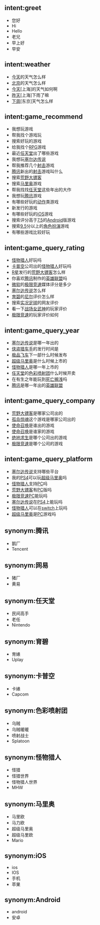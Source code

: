 ## intent:greet
- 您好
- Hi
- Hello
- 老兄
- 早上好
- 早安

## intent:weather
- [今天](date)的天气怎么样
- [北京](location)的天气怎么样
- [今天](date)[上海]的天气如何啊
- [昨天](date)[上海]下雨了嘛
- [下周](date)[东京]天气怎么样

## intent:game_recommend
- 我想玩游戏
- 帮我找个游戏玩
- 搜索好玩的游戏
- 给我找个[RPG](type)游戏
- 最近[任天堂](company)出了哪些游戏
- 我想玩[塞尔达传说](name)
- 帮我推荐几个[射击](type)游戏
- [腾讯](company)新出的[射击](type)游戏叫什么
- 搜索[荒野大镖客](name)
- 搜索[马里奥](name)游戏
- 帮我找找[任天堂](company)这些年出的大作
- 我想玩[腾讯](company)游戏
- 有哪些好玩的[动作](type)类游戏
- 新发行的游戏
- 有哪些好玩的[iOS](platform)游戏
- 搜索评分高于[7.5](score)的[Android](platform)版游戏
- 搜索[9.5](score)分以上的[角色扮演](type)游戏
- 有哪些游戏比较好玩

## intent:game_query_rating
- [怪物猎人](name)好玩吗
- [卡普空](company)公司出的[怪物猎人](name)好玩吗
- [R星](company)发行的[荒野大镖客](name)怎么样
- 你喜欢[腾讯](company)制作的[英雄联盟](name)吗
- [微软](company)的[极限竞速](name)媒体评分是多少
- [塞尔达传说](name)怎么样
- [育碧](company)的[尼尔](name)评价怎么样
- 搜索[实况足球](name)的网友评价
- 看一下[战场女武神](name)的玩家评价
- [极限竞速](name)的玩家评价如何

## intent:game_query_year
- [塞尔达传说](name)是哪一年出的
- [侠盗猎车手](name)的发行时间是
- [极品飞车](name)下一部什么时候发布
- [超级马里奥](name)是什么时候上市的
- [怪物猎人](name)是哪一年上市的
- [任天堂](company)的[色彩喷射团](name)什么时候开卖
- 在有生之年能玩到[死亡搁浅](name)吗
- [腾讯](company)是哪一年出的[英雄联盟](name)

## intent:game_query_company
- [荒野大镖客](name)是哪家公司出的
- [孤岛惊魂](name)这个游戏是哪家公司出的
- [使命召唤](name)是谁出的游戏
- [使命召唤](name)是谁家的游戏
- [绝地求生](name)是哪个公司出的游戏
- [极限竞速](name)是哪个公司的游戏

## intent:game_query_platform
- [塞尔达传说](name)支持哪些平台
- 我的[PS4](platform)可以玩[超级马里奥](name)吗
- [怪物猎人](name)支持[PC](platform)吗
- [荒野大镖客](name)有[PC](platform)版吗
- [极限竞速](name)[PC](platform)能玩吗
- [塞尔达传说](name)在[PS4](platform)上能玩吗
- [怪物猎人](name)可以在[switch](platform)上玩吗
- [超级马里奥](name)是[PC](platform)游戏吗

## synonym:腾讯
- 鹅厂
- Tencent

## synonym:网易
- 猪厂
- 黄易

## synonym:任天堂
- 民间高手
- 老任
- Nintendo

## synonym:育碧
- 育婊
- Uplay

## synonym:卡普空
- 卡婊
- Capcom

## synonym:色彩喷射团
- 乌贼
- 乌贼暖暖
- 喷射战士
- Splatoon

## synonym:怪物猎人
- 怪猎
- 怪猎世界
- 怪物猎人世界
- MHW

## synonym:马里奥
- 马里欧
- 马力欧
- 超级马里奥
- 超级马里欧
- Mario

## synonym:iOS
- ios
- IOS
- 手机
- 苹果

## synonym:Android
- android
- 安卓